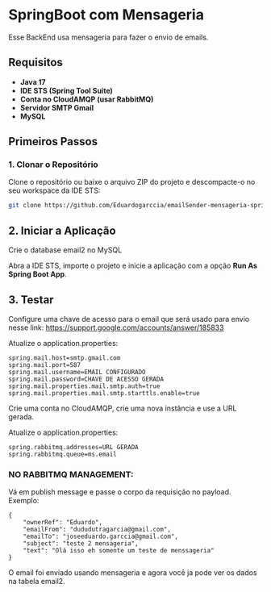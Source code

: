# SpringBoot com Mensageria

Esse BackEnd usa mensageria para fazer o envio de emails.

## Requisitos

- **Java 17**
- **IDE STS (Spring Tool Suite)**
- **Conta no CloudAMQP (usar RabbitMQ)**
- **Servidor SMTP Gmail**
- **MySQL**

## Primeiros Passos

### 1. Clonar o Repositório

Clone o repositório ou baixe o arquivo ZIP do projeto e descompacte-o no seu workspace da IDE STS:

```bash
git clone https://github.com/Eduardogarccia/emailSender-mensageria-springBoot.git
```

## 2. Iniciar a Aplicação

Crie o database email2 no MySQL

Abra a IDE STS, importe o projeto e inicie a aplicação com a opção **Run As Spring Boot App**.

## 3. Testar

Configure uma chave de acesso para o email que será usado para envio nesse link: https://support.google.com/accounts/answer/185833

Atualize o application.properties:
```
spring.mail.host=smtp.gmail.com
spring.mail.port=587
spring.mail.username=EMAIL CONFIGURADO
spring.mail.password=CHAVE DE ACESSO GERADA
spring.mail.properties.mail.smtp.auth=true
spring.mail.properties.mail.smtp.starttls.enable=true
```
Crie uma conta no CloudAMQP, crie uma nova instância e use a URL gerada.

Atualize o application.properties:
```
spring.rabbitmq.addresses=URL GERADA
spring.rabbitmq.queue=ms.email
```
### NO RABBITMQ MANAGEMENT:

Vá em publish message e passe o corpo da requisição no payload.
Exemplo:
```
{
    "ownerRef": "Eduardo",
    "emailFrom": "dududutragarcia@gmail.com",
    "emailTo": "joseeduardo.garccia@gmail.com",
    "subject": "teste 2 mensageria",
    "text": "Olá isso eh somente um teste de menssageria" 
}
```

O email foi enviado usando mensageria e agora você ja pode ver os dados na tabela email2.



